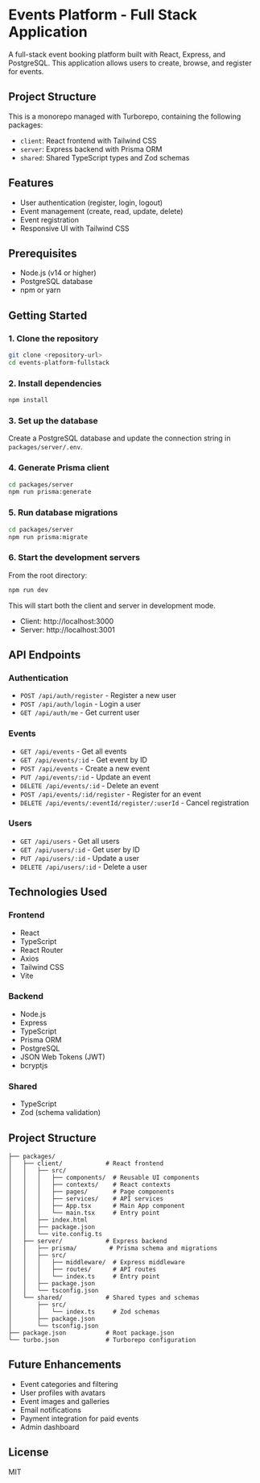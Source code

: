 # Events Platform - Full Stack Application

A full-stack event booking platform built with React, Express, and PostgreSQL. This application allows users to create, browse, and register for events.

## Project Structure

This is a monorepo managed with Turborepo, containing the following packages:

- `client`: React frontend with Tailwind CSS
- `server`: Express backend with Prisma ORM
- `shared`: Shared TypeScript types and Zod schemas

## Features

- User authentication (register, login, logout)
- Event management (create, read, update, delete)
- Event registration
- Responsive UI with Tailwind CSS

## Prerequisites

- Node.js (v14 or higher)
- PostgreSQL database
- npm or yarn

## Getting Started

### 1. Clone the repository

```bash
git clone <repository-url>
cd events-platform-fullstack
```

### 2. Install dependencies

```bash
npm install
```

### 3. Set up the database

Create a PostgreSQL database and update the connection string in `packages/server/.env`.

### 4. Generate Prisma client

```bash
cd packages/server
npm run prisma:generate
```

### 5. Run database migrations

```bash
cd packages/server
npm run prisma:migrate
```

### 6. Start the development servers

From the root directory:

```bash
npm run dev
```

This will start both the client and server in development mode.

- Client: http://localhost:3000
- Server: http://localhost:3001

## API Endpoints

### Authentication

- `POST /api/auth/register` - Register a new user
- `POST /api/auth/login` - Login a user
- `GET /api/auth/me` - Get current user

### Events

- `GET /api/events` - Get all events
- `GET /api/events/:id` - Get event by ID
- `POST /api/events` - Create a new event
- `PUT /api/events/:id` - Update an event
- `DELETE /api/events/:id` - Delete an event
- `POST /api/events/:id/register` - Register for an event
- `DELETE /api/events/:eventId/register/:userId` - Cancel registration

### Users

- `GET /api/users` - Get all users
- `GET /api/users/:id` - Get user by ID
- `PUT /api/users/:id` - Update a user
- `DELETE /api/users/:id` - Delete a user

## Technologies Used

### Frontend

- React
- TypeScript
- React Router
- Axios
- Tailwind CSS
- Vite

### Backend

- Node.js
- Express
- TypeScript
- Prisma ORM
- PostgreSQL
- JSON Web Tokens (JWT)
- bcryptjs

### Shared

- TypeScript
- Zod (schema validation)

## Project Structure

```
├── packages/
│   ├── client/            # React frontend
│   │   ├── src/
│   │   │   ├── components/  # Reusable UI components
│   │   │   ├── contexts/    # React contexts
│   │   │   ├── pages/       # Page components
│   │   │   ├── services/    # API services
│   │   │   ├── App.tsx      # Main App component
│   │   │   └── main.tsx     # Entry point
│   │   ├── index.html
│   │   ├── package.json
│   │   └── vite.config.ts
│   ├── server/            # Express backend
│   │   ├── prisma/         # Prisma schema and migrations
│   │   ├── src/
│   │   │   ├── middleware/  # Express middleware
│   │   │   ├── routes/      # API routes
│   │   │   └── index.ts     # Entry point
│   │   ├── package.json
│   │   └── tsconfig.json
│   └── shared/            # Shared types and schemas
│       ├── src/
│       │   └── index.ts     # Zod schemas
│       ├── package.json
│       └── tsconfig.json
├── package.json           # Root package.json
└── turbo.json             # Turborepo configuration
```

## Future Enhancements

- Event categories and filtering
- User profiles with avatars
- Event images and galleries
- Email notifications
- Payment integration for paid events
- Admin dashboard

## License

MIT